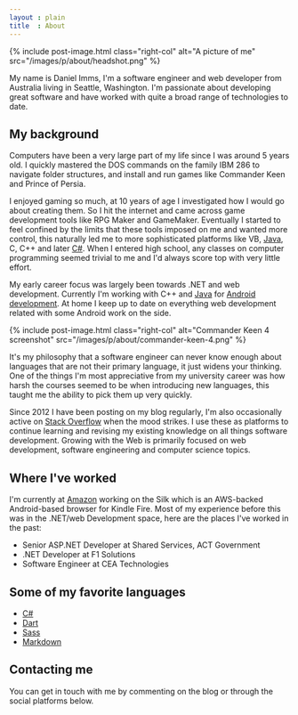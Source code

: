 ```yaml
---
layout : plain
title  : About
---
```


{% include post-image.html class="right-col" alt="A picture of me" src="/images/p/about/headshot.png" %}

My name is Daniel Imms, I'm a software engineer and web developer from Australia living in Seattle, Washington. I'm passionate about developing great software and have worked with quite a broad range of technologies to date.

## My background

Computers have been a very large part of my life since I was around 5 years old. I quickly mastered the DOS commands on the family IBM 286 to navigate folder structures, and install and run games like Commander Keen and Prince of Persia.

I enjoyed gaming so much, at 10 years of age I investigated how I would go about creating them. So I hit the internet and came across game development tools like RPG Maker and GameMaker. Eventually I started to feel confined by the limits that these tools imposed on me and wanted more control, this naturally led me to more sophisticated platforms like VB, [Java][1], C, C++ and later [C#][2]. When I entered high school, any classes on computer programming seemed trivial to me and I'd always score top with very little effort.

My early career focus was largely been towards .NET and web development. Currently I'm working with C++ and [Java][1] for [Android development][4]. At home I keep up to date on everything web development related with some Android work on the side.

{% include post-image.html class="right-col" alt="Commander Keen 4 screenshot" src="/images/p/about/commander-keen-4.png" %}

It's my philosophy that a software engineer can never know enough about languages that are not their primary language, it just widens your thinking. One of the things I'm most appreciative from my university career was how harsh the courses seemed to be when introducing new languages, this taught me the ability to pick them up very quickly.

Since 2012 I have been posting on my blog regularly, I'm also occasionally active on [Stack Overflow][5] when the mood strikes. I use these as platforms to continue learning and revising my existing knowledge on all things software development. Growing with the Web is primarily focused on web development, software engineering and computer science topics.

## Where I've worked

I'm currently at [Amazon][6] working on the Silk which is an AWS-backed Android-based browser for Kindle Fire. Most of my experience before this was in the .NET/web Development space, here are the places I've worked in the past:

- Senior ASP.NET Developer at Shared Services, ACT Government
- .NET Developer at F1 Solutions
- Software Engineer at CEA Technologies

## Some of my favorite languages

- [C#][2]
- [Dart][7]
- [Sass][8]
- [Markdown][9]

## Contacting me

You can get in touch with me by commenting on the blog or through the social platforms below.



[1]: http://www.growingwiththeweb.com/p/explore.html?t=Java
[2]: http://www.growingwiththeweb.com/p/explore.html?t=C%23
[4]: http://www.growingwiththeweb.com/p/explore.html?t=Android
[5]: http://stackoverflow.com/users/1156119/daniel-imms
[6]: http://www.growingwiththeweb.com/p/explore.html?t=Amazon
[7]: http://www.growingwiththeweb.com/p/explore.html?t=Dart
[8]: http://www.growingwiththeweb.com/p/explore.html?t=Sass
[9]: http://www.growingwiththeweb.com/p/explore.html?t=Markdown